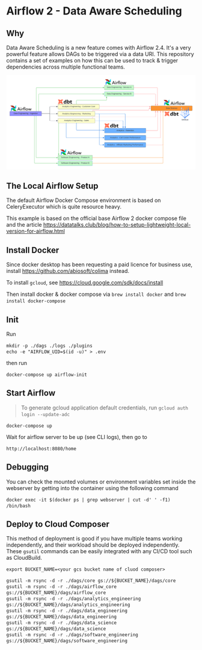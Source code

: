# Airflow 2 - Data Aware Scheduling

## Why

Data Aware Scheduling is a new feature comes with Airflow 2.4. It's a very powerful feature allows DAGs to be triggered
via a data URI. This repository contains a set of examples on how this can be used to track & trigger dependencies
across multiple functional teams.

![What it might look like in a large org](docs/data_aware_scheduling_in_large_org.png "Large Org")

## The Local Airflow Setup

The default Airflow Docker Compose environment is based on CeleryExecutor which is quite resource heavy.

This example is based on the official base Airflow 2 docker compose file and the
article https://datatalks.club/blog/how-to-setup-lightweight-local-version-for-airflow.html

## Install Docker

Since docker desktop has been requesting a paid licence for business use, install https://github.com/abiosoft/colima
instead.

To install `gcloud`, see https://cloud.google.com/sdk/docs/install

Then install docker & docker compose via `brew install docker` and `brew install docker-compose`

## Init

Run

```
mkdir -p ./dags ./logs ./plugins
echo -e "AIRFLOW_UID=$(id -u)" > .env
```

then run

```
docker-compose up airflow-init
```

## Start Airflow

> To generate gcloud application default credentials, run `gcloud auth login --update-adc`

```
docker-compose up
```

Wait for airflow server to be up (see CLI logs), then go to

```
http://localhost:8080/home
```

## Debugging

You can check the mounted volumes or environment variables set inside the webserver by getting into the container using
the following command

```
docker exec -it $(docker ps | grep webserver | cut -d' ' -f1) /bin/bash
```

## Deploy to Cloud Composer

This method of deployment is good if you have multiple teams working independently, and their workload should be
deployed independently. These `gsutil` commands can be easily integrated with any CI/CD tool such as CloudBuild.

```
export BUCKET_NAME=<your gcs bucket name of cluod composer>
```

```
gsutil -m rsync -d -r ./dags/core gs://${BUCKET_NAME}/dags/core
gsutil -m rsync -d -r ./dags/airflow_core gs://${BUCKET_NAME}/dags/airflow_core
gsutil -m rsync -d -r ./dags/analytics_engineering gs://${BUCKET_NAME}/dags/analytics_engineering
gsutil -m rsync -d -r ./dags/data_engineering gs://${BUCKET_NAME}/dags/data_engineering
gsutil -m rsync -d -r ./dags/data_science gs://${BUCKET_NAME}/dags/data_science
gsutil -m rsync -d -r ./dags/software_engineering gs://${BUCKET_NAME}/dags/software_engineering
```